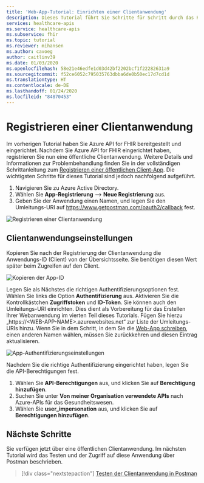 ```yaml
---
title: 'Web-App-Tutorial: Einrichten einer Clientanwendung'
description: Dieses Tutorial führt Sie Schritte für Schritt durch das Registrieren einer öffentlichen Anwendung als Vorbereitung für das Bereitstellen einer Webanwendung.
services: healthcare-apis
ms.service: healthcare-apis
ms.subservice: fhir
ms.topic: tutorial
ms.reviewer: mihansen
ms.author: cavoeg
author: caitlinv39
ms.date: 01/03/2020
ms.openlocfilehash: 58e21e46edfe1d03d42bf2202bcf1f22282631a9
ms.sourcegitcommit: f52ce6052c795035763dbba6de0b50ec17d7cd1d
ms.translationtype: HT
ms.contentlocale: de-DE
ms.lasthandoff: 01/24/2020
ms.locfileid: "84870453"
---
```

# <a name="client-application-registration"></a>Registrieren einer Clientanwendung
Im vorherigen Tutorial haben Sie Azure API for FHIR bereitgestellt und eingerichtet. Nachdem Sie Azure API for FHIR eingerichtet haben, registrieren Sie nun eine öffentliche Clientanwendung. Weitere Details und Informationen zur Problembehandlung finden Sie in der vollständigen Schrittanleitung zum [Registrieren einer öffentlichen Client-App](register-public-azure-ad-client-app.md). Die wichtigsten Schritte für dieses Tutorial sind jedoch nachfolgend aufgeführt.

1. Navigieren Sie zu Azure Active Directory.
1. Wählen Sie **App-Registrierung** --> **Neue Registrierung** aus.
1. Geben Sie der Anwendung einen Namen, und legen Sie den Umleitungs-URI auf https://www.getpostman.com/oauth2/callback fest.


![Registrieren einer Clientanwendung](media/tutorial-web-app/reg-public-app.png)

## <a name="client-application-settings"></a>Clientanwendungseinstellungen
Kopieren Sie nach der Registrierung der Clientanwendung die Anwendungs-ID (Client) von der Übersichtsseite. Sie benötigen diesen Wert später beim Zugreifen auf den Client.

![Kopieren der App-ID](media/tutorial-web-app/app-id.png)

Legen Sie als Nächstes die richtigen Authentifizierungsoptionen fest. Wählen Sie links die Option **Authentifizierung** aus. Aktivieren Sie die Kontrollkästchen **Zugriffstoken** und **ID-Token**. Sie können auch den Umleitungs-URI einrichten. Dies dient als Vorbereitung für das Erstellen Ihrer Webanwendung im vierten Teil dieses Tutorials. Fügen Sie hierzu „https://\<WEB-APP-NAME>.azurewebsites.net“ zur Liste der Umleitungs-URIs hinzu. Wenn Sie in dem Schritt, in dem Sie die [Web-App schreiben](tutorial-web-app-write-web-app.md), einen anderen Namen wählen, müssen Sie zurückkehren und diesen Eintrag aktualisieren.

![App-Authentifizierungseinstellungen](media/tutorial-web-app/app-authentication.png)

Nachdem Sie die richtige Authentifizierung eingerichtet haben, legen Sie die API-Berechtigungen fest. 
1. Wählen Sie **API-Berechtigungen** aus, und klicken Sie auf **Berechtigung hinzufügen**.
1. Suchen Sie unter **Von meiner Organisation verwendete APIs** nach Azure-APIs für das Gesundheitswesen.
1. Wählen Sie **user_impersonation** aus, und klicken Sie auf **Berechtigungen hinzufügen**.

## <a name="next-steps"></a>Nächste Schritte
Sie verfügen jetzt über eine öffentlichen Clientanwendung. Im nächsten Tutorial wird das Testen und der Zugriff auf diese Anwendung über Postman beschrieben.

>[!div class="nextstepaction"]
>[Testen der Clientanwendung in Postman](tutorial-web-app-test-postman.md)
